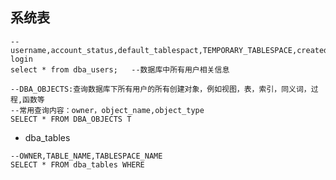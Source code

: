 ## 系统表

```plsql
--username,account_status,default_tablespact,TEMPORARY_TABLESPACE,created,last login
select * from dba_users;   --数据库中所有用户相关信息
```

```plsql
--DBA_OBJECTS:查询数据库下所有用户的所有创建对象，例如视图，表，索引，同义词，过程,函数等
--常用查询内容：owner，object_name,object_type
SELECT * FROM DBA_OBJECTS T
```

- dba_tables
```plsql
--OWNER,TABLE_NAME,TABLESPACE_NAME
SELECT * FROM dba_tables WHERE 
```

